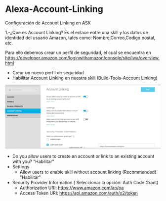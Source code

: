 # Alexa-Account-Linking
Configuración de Account Linking en ASK

1.-¿Que es Account Linking?
Es el enlace entre una skill y los datos de identidad del usuario Amazon, tales como: Nombre,Correo,Codigo postal, etc.

Para ello debemos crear un perfil de seguridad, el cual se encuentra en https://developer.amazon.com/loginwithamazon/console/site/lwa/overview.html

- Crear un nuevo perfil de seguridad
- Habilitar Account Linking en nuestra skill (Build-Tools-Account Linking)

![Alt text](https://github.com/Oliv3rs/Alexa-Account-Linking/blob/master/imgs/accountLinking1.JPG)

  - Do you allow users to create an account or link to an existing account with you?    "Habilitar"
  - Settings
    - Allow users to enable skill without account linking (Recommended).   "Habilitar"
  - Security Provider Information ( Seleccionar la opción: Auth Code Grant)
      - Authorization URI:  https://www.amazon.com/ap/oa
      - Access Token URI:   https://api.amazon.com/auth/o2/token


